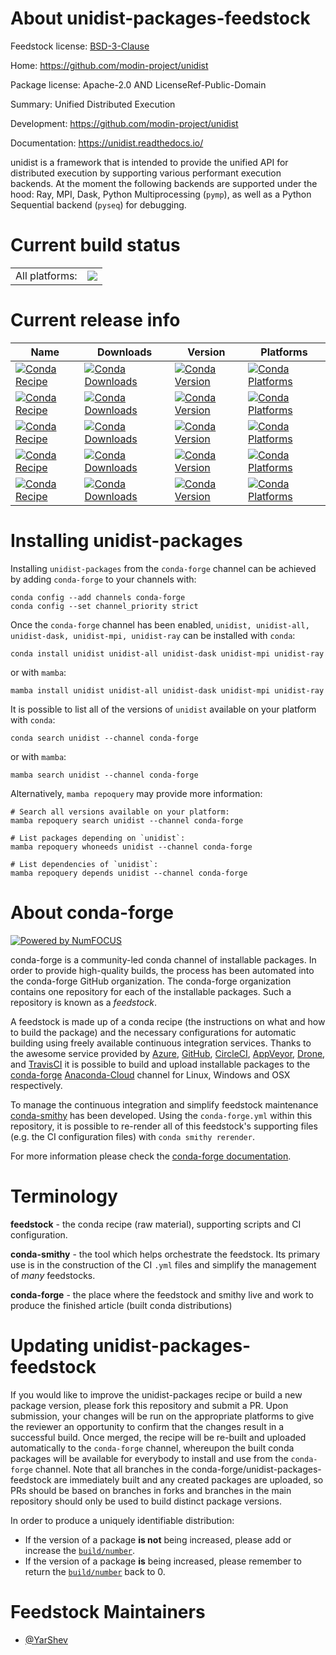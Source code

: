 About unidist-packages-feedstock
================================

Feedstock license: [BSD-3-Clause](https://github.com/conda-forge/unidist-packages-feedstock/blob/main/LICENSE.txt)

Home: https://github.com/modin-project/unidist

Package license: Apache-2.0 AND LicenseRef-Public-Domain

Summary: Unified Distributed Execution

Development: https://github.com/modin-project/unidist

Documentation: https://unidist.readthedocs.io/

unidist is a framework that is intended to provide the unified API
for distributed execution by supporting various performant execution backends.
At the moment the following backends are supported under the hood:
Ray, MPI, Dask, Python Multiprocessing (`pymp`), as well as a Python Sequential backend (`pyseq`) for debugging.


Current build status
====================


<table><tr><td>All platforms:</td>
    <td>
      <a href="https://dev.azure.com/conda-forge/feedstock-builds/_build/latest?definitionId=15382&branchName=main">
        <img src="https://dev.azure.com/conda-forge/feedstock-builds/_apis/build/status/unidist-packages-feedstock?branchName=main">
      </a>
    </td>
  </tr>
</table>

Current release info
====================

| Name | Downloads | Version | Platforms |
| --- | --- | --- | --- |
| [![Conda Recipe](https://img.shields.io/badge/recipe-unidist-green.svg)](https://anaconda.org/conda-forge/unidist) | [![Conda Downloads](https://img.shields.io/conda/dn/conda-forge/unidist.svg)](https://anaconda.org/conda-forge/unidist) | [![Conda Version](https://img.shields.io/conda/vn/conda-forge/unidist.svg)](https://anaconda.org/conda-forge/unidist) | [![Conda Platforms](https://img.shields.io/conda/pn/conda-forge/unidist.svg)](https://anaconda.org/conda-forge/unidist) |
| [![Conda Recipe](https://img.shields.io/badge/recipe-unidist--all-green.svg)](https://anaconda.org/conda-forge/unidist-all) | [![Conda Downloads](https://img.shields.io/conda/dn/conda-forge/unidist-all.svg)](https://anaconda.org/conda-forge/unidist-all) | [![Conda Version](https://img.shields.io/conda/vn/conda-forge/unidist-all.svg)](https://anaconda.org/conda-forge/unidist-all) | [![Conda Platforms](https://img.shields.io/conda/pn/conda-forge/unidist-all.svg)](https://anaconda.org/conda-forge/unidist-all) |
| [![Conda Recipe](https://img.shields.io/badge/recipe-unidist--dask-green.svg)](https://anaconda.org/conda-forge/unidist-dask) | [![Conda Downloads](https://img.shields.io/conda/dn/conda-forge/unidist-dask.svg)](https://anaconda.org/conda-forge/unidist-dask) | [![Conda Version](https://img.shields.io/conda/vn/conda-forge/unidist-dask.svg)](https://anaconda.org/conda-forge/unidist-dask) | [![Conda Platforms](https://img.shields.io/conda/pn/conda-forge/unidist-dask.svg)](https://anaconda.org/conda-forge/unidist-dask) |
| [![Conda Recipe](https://img.shields.io/badge/recipe-unidist--mpi-green.svg)](https://anaconda.org/conda-forge/unidist-mpi) | [![Conda Downloads](https://img.shields.io/conda/dn/conda-forge/unidist-mpi.svg)](https://anaconda.org/conda-forge/unidist-mpi) | [![Conda Version](https://img.shields.io/conda/vn/conda-forge/unidist-mpi.svg)](https://anaconda.org/conda-forge/unidist-mpi) | [![Conda Platforms](https://img.shields.io/conda/pn/conda-forge/unidist-mpi.svg)](https://anaconda.org/conda-forge/unidist-mpi) |
| [![Conda Recipe](https://img.shields.io/badge/recipe-unidist--ray-green.svg)](https://anaconda.org/conda-forge/unidist-ray) | [![Conda Downloads](https://img.shields.io/conda/dn/conda-forge/unidist-ray.svg)](https://anaconda.org/conda-forge/unidist-ray) | [![Conda Version](https://img.shields.io/conda/vn/conda-forge/unidist-ray.svg)](https://anaconda.org/conda-forge/unidist-ray) | [![Conda Platforms](https://img.shields.io/conda/pn/conda-forge/unidist-ray.svg)](https://anaconda.org/conda-forge/unidist-ray) |

Installing unidist-packages
===========================

Installing `unidist-packages` from the `conda-forge` channel can be achieved by adding `conda-forge` to your channels with:

```
conda config --add channels conda-forge
conda config --set channel_priority strict
```

Once the `conda-forge` channel has been enabled, `unidist, unidist-all, unidist-dask, unidist-mpi, unidist-ray` can be installed with `conda`:

```
conda install unidist unidist-all unidist-dask unidist-mpi unidist-ray
```

or with `mamba`:

```
mamba install unidist unidist-all unidist-dask unidist-mpi unidist-ray
```

It is possible to list all of the versions of `unidist` available on your platform with `conda`:

```
conda search unidist --channel conda-forge
```

or with `mamba`:

```
mamba search unidist --channel conda-forge
```

Alternatively, `mamba repoquery` may provide more information:

```
# Search all versions available on your platform:
mamba repoquery search unidist --channel conda-forge

# List packages depending on `unidist`:
mamba repoquery whoneeds unidist --channel conda-forge

# List dependencies of `unidist`:
mamba repoquery depends unidist --channel conda-forge
```


About conda-forge
=================

[![Powered by
NumFOCUS](https://img.shields.io/badge/powered%20by-NumFOCUS-orange.svg?style=flat&colorA=E1523D&colorB=007D8A)](https://numfocus.org)

conda-forge is a community-led conda channel of installable packages.
In order to provide high-quality builds, the process has been automated into the
conda-forge GitHub organization. The conda-forge organization contains one repository
for each of the installable packages. Such a repository is known as a *feedstock*.

A feedstock is made up of a conda recipe (the instructions on what and how to build
the package) and the necessary configurations for automatic building using freely
available continuous integration services. Thanks to the awesome service provided by
[Azure](https://azure.microsoft.com/en-us/services/devops/), [GitHub](https://github.com/),
[CircleCI](https://circleci.com/), [AppVeyor](https://www.appveyor.com/),
[Drone](https://cloud.drone.io/welcome), and [TravisCI](https://travis-ci.com/)
it is possible to build and upload installable packages to the
[conda-forge](https://anaconda.org/conda-forge) [Anaconda-Cloud](https://anaconda.org/)
channel for Linux, Windows and OSX respectively.

To manage the continuous integration and simplify feedstock maintenance
[conda-smithy](https://github.com/conda-forge/conda-smithy) has been developed.
Using the ``conda-forge.yml`` within this repository, it is possible to re-render all of
this feedstock's supporting files (e.g. the CI configuration files) with ``conda smithy rerender``.

For more information please check the [conda-forge documentation](https://conda-forge.org/docs/).

Terminology
===========

**feedstock** - the conda recipe (raw material), supporting scripts and CI configuration.

**conda-smithy** - the tool which helps orchestrate the feedstock.
                   Its primary use is in the construction of the CI ``.yml`` files
                   and simplify the management of *many* feedstocks.

**conda-forge** - the place where the feedstock and smithy live and work to
                  produce the finished article (built conda distributions)


Updating unidist-packages-feedstock
===================================

If you would like to improve the unidist-packages recipe or build a new
package version, please fork this repository and submit a PR. Upon submission,
your changes will be run on the appropriate platforms to give the reviewer an
opportunity to confirm that the changes result in a successful build. Once
merged, the recipe will be re-built and uploaded automatically to the
`conda-forge` channel, whereupon the built conda packages will be available for
everybody to install and use from the `conda-forge` channel.
Note that all branches in the conda-forge/unidist-packages-feedstock are
immediately built and any created packages are uploaded, so PRs should be based
on branches in forks and branches in the main repository should only be used to
build distinct package versions.

In order to produce a uniquely identifiable distribution:
 * If the version of a package **is not** being increased, please add or increase
   the [``build/number``](https://docs.conda.io/projects/conda-build/en/latest/resources/define-metadata.html#build-number-and-string).
 * If the version of a package **is** being increased, please remember to return
   the [``build/number``](https://docs.conda.io/projects/conda-build/en/latest/resources/define-metadata.html#build-number-and-string)
   back to 0.

Feedstock Maintainers
=====================

* [@YarShev](https://github.com/YarShev/)

